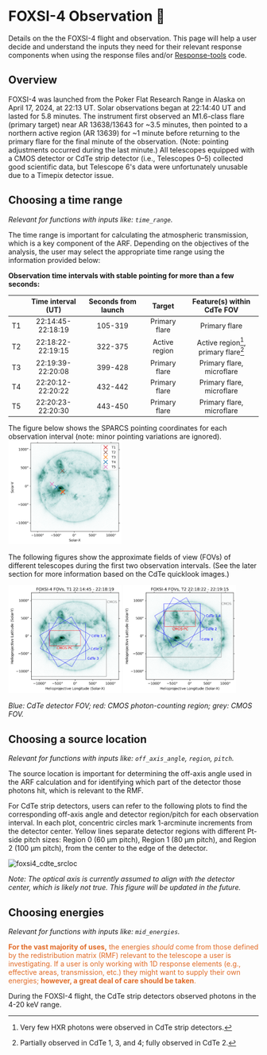 # FOXSI-4 Observation <span>&#129418;</span>

Details on the the FOXSI-4 flight and observation. This page will help a user decide and understand the inputs they need for their relevant response components when using the response files and/or [Response-tools](https://foxsi.github.io/response-tools) code.

## Overview

FOXSI-4 was launched from the Poker Flat Research Range in Alaska on April 17, 2024, at 22:13 UT. Solar observations began at 22:14:40 UT and lasted for 5.8 minutes. The instrument first observed an M1.6-class flare (primary target) near AR 13638/13643 for ~3.5 minutes, then pointed to a northern active region (AR 13639) for ~1 minute before returning to the primary flare for the final minute of the observation. (Note: pointing adjustments occurred during the last minute.) All telescopes equipped with a CMOS detector or CdTe strip detector (i.e., Telescopes 0–5) collected good scientific data, but Telescope 6's data were unfortunately unusable due to a Timepix detector issue.

## Choosing a time range

*Relevant for functions with inputs like: `time_range`.*

The time range is important for calculating the atmospheric transmission, which is a key component of the ARF. Depending on the objectives of the analysis, the user may select the appropriate time range using the information provided below:

**Observation time intervals with stable pointing for more than a few seconds:**

|    | Time interval (UT) | Seconds from launch | Target | Feature(s) within CdTe FOV |
|:--:|:----------------:|:----------:|:----------------:|:----------------:|
| T1 | 22:14:45-22:18:19 | 105-319 |  Primary flare | Primary flare |
| T2 | 22:18:22-22:19:15 | 322-375 | Active region | Active region[^1], primary flare[^2] |
| T3 | 22:19:39-22:20:08 | 399-428 | Primary flare | Primary flare, microflare |
| T4 | 22:20:12-22:20:22 | 432-442 | Primary flare | Primary flare, microflare |
| T5 | 22:20:23-22:20:30 | 443-450 | Primary flare | Primary flare, microflare |

[^1]: Very few HXR photons were observed in CdTe strip detectors.
[^2]: Partially observed in CdTe 1, 3, and 4; fully observed in CdTe 2.

The figure below shows the SPARCS pointing coordinates for each observation interval (note: minor pointing variations are ignored).
<img src="../response_tools/assets/foxsi4_obs_pointing.png" alt="FOXSI-4 pointing" style="width:45%"/>

The following figures show the approximate fields of view (FOVs) of different telescopes during the first two observation intervals. (See the later section for more information based on the CdTe quicklook images.)

<img src="../response_tools/assets/observation_fov_t1.png" alt="FOXSI-4 FOV during observation interval T1." style="width:45%"/>
<img src="../response_tools/assets/observation_fov_t2.png" alt="FOXSI-4 FOV during observation interval T2." style="width:45%"/>

*Blue: CdTe detector FOV; red: CMOS photon-counting region; grey: CMOS FOV.*

## Choosing a source location

*Relevant for functions with inputs like: `off_axis_angle`, `region`, `pitch`.*

The source location is important for determining the off-axis angle used in the ARF calculation and for identifying which part of the detector those photons hit, which is relevant to the RMF.

For CdTe strip detectors, users can refer to the following plots to find the corresponding off-axis angle and detector region/pitch for each observation interval. In each plot, concentric circles mark 1-arcminute increments from the detector center. Yellow lines separate detector regions with different Pt-side pitch sizes: Region 0 (60 μm pitch), Region 1 (80 μm pitch), and Region 2 (100 μm pitch), from the center to the edge of the detector.

![foxsi4_cdte_srcloc](../response_tools/assets/foxsi4_cdte_srcloc.png "FOXSI-4 quicklook CdTe images showing the off-axis angle and detector region/pitch for each observation interval.")

*Note: The optical axis is currently assumed to align with the detector center, which is likely not true. This figure will be updated in the future.*

## Choosing energies
*Relevant for functions with inputs like: `mid_energies`.*

<span style="color:#e16b27"><b style='color:#e16b27 !important;'>For the vast majority of uses,</b> the energies <em style='color:#e16b27 !important;'>should</em> come from those defined by the redistribution matrix (RMF) relevant to the telescope a user is investigating. If a user is only working with 1D response elements (e.g., effective areas, transmission, etc.) they might want to supply their own energies; <b style='color:#e16b27 !important;'>however, a great deal of care should be taken</b>.</span>

During the FOXSI-4 flight, the CdTe strip detectors observed photons in the 4-20 keV range.
